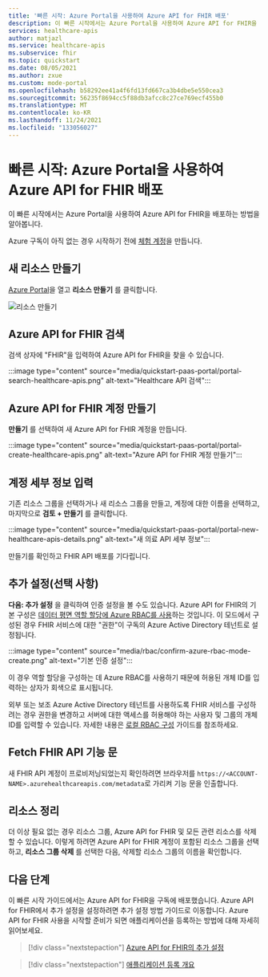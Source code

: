 ```yaml
---
title: '빠른 시작: Azure Portal을 사용하여 Azure API for FHIR 배포'
description: 이 빠른 시작에서는 Azure Portal을 사용하여 Azure API for FHIR을 배포하고 설정을 구성하는 방법을 알아봅니다.
services: healthcare-apis
author: matjazl
ms.service: healthcare-apis
ms.subservice: fhir
ms.topic: quickstart
ms.date: 08/05/2021
ms.author: zxue
ms.custom: mode-portal
ms.openlocfilehash: b58292ee41a4f6fd13fd667ca3b4dbe5e550cea3
ms.sourcegitcommit: 56235f8694cc5f88db3afcc8c27ce769ecf455b0
ms.translationtype: MT
ms.contentlocale: ko-KR
ms.lasthandoff: 11/24/2021
ms.locfileid: "133056027"
---
```

# <a name="quickstart-deploy-azure-api-for-fhir-using-azure-portal"></a>빠른 시작: Azure Portal을 사용하여 Azure API for FHIR 배포

이 빠른 시작에서는 Azure Portal을 사용하여 Azure API for FHIR을 배포하는 방법을 알아봅니다.

Azure 구독이 아직 없는 경우 시작하기 전에 [체험 계정](https://azure.microsoft.com/free/?WT.mc_id=A261C142F)을 만듭니다.

## <a name="create-new-resource"></a>새 리소스 만들기

[Azure Portal](https://portal.azure.com)을 열고 **리소스 만들기** 를 클릭합니다.

![리소스 만들기](media/quickstart-paas-portal/portal-create-resource.png)

## <a name="search-for-azure-api-for-fhir"></a>Azure API for FHIR 검색

검색 상자에 "FHIR"을 입력하여 Azure API for FHIR을 찾을 수 있습니다.

:::image type="content" source="media/quickstart-paas-portal/portal-search-healthcare-apis.png" alt-text="Healthcare API 검색":::

## <a name="create-azure-api-for-fhir-account"></a>Azure API for FHIR 계정 만들기

**만들기** 를 선택하여 새 Azure API for FHIR 계정을 만듭니다.

:::image type="content" source="media/quickstart-paas-portal/portal-create-healthcare-apis.png" alt-text="Azure API for FHIR 계정 만들기":::

## <a name="enter-account-details"></a>계정 세부 정보 입력

기존 리소스 그룹을 선택하거나 새 리소스 그룹을 만들고, 계정에 대한 이름을 선택하고, 마지막으로 **검토 + 만들기** 를 클릭합니다.

:::image type="content" source="media/quickstart-paas-portal/portal-new-healthcare-apis-details.png" alt-text="새 의료 API 세부 정보":::

만들기를 확인하고 FHIR API 배포를 기다립니다.

## <a name="additional-settings-optional"></a>추가 설정(선택 사항)

**다음: 추가 설정** 을 클릭하여 인증 설정을 볼 수도 있습니다. Azure API for FHIR의 기본 구성은 [데이터 평면 역할 할당에 Azure RBAC를 사용](configure-azure-rbac.md)하는 것입니다. 이 모드에서 구성된 경우 FHIR 서비스에 대한 "권한"이 구독의 Azure Active Directory 테넌트로 설정됩니다.

:::image type="content" source="media/rbac/confirm-azure-rbac-mode-create.png" alt-text="기본 인증 설정":::

이 경우 역할 할당을 구성하는 데 Azure RBAC를 사용하기 때문에 허용된 개체 ID를 입력하는 상자가 회색으로 표시됩니다.

외부 또는 보조 Azure Active Directory 테넌트를 사용하도록 FHIR 서비스를 구성하려는 경우 권한을 변경하고 서버에 대한 액세스를 허용해야 하는 사용자 및 그룹의 개체 ID를 입력할 수 있습니다. 자세한 내용은 [로컬 RBAC 구성](configure-local-rbac.md) 가이드를 참조하세요.

## <a name="fetch-fhir-api-capability-statement"></a>Fetch FHIR API 기능 문

새 FHIR API 계정이 프로비저닝되었는지 확인하려면 브라우저를 `https://<ACCOUNT-NAME>.azurehealthcareapis.com/metadata`로 가리켜 기능 문을 인출합니다.

## <a name="clean-up-resources"></a>리소스 정리

더 이상 필요 없는 경우 리소스 그룹, Azure API for FHIR 및 모든 관련 리소스를 삭제할 수 있습니다. 이렇게 하려면 Azure API for FHIR 계정이 포함된 리소스 그룹을 선택하고, **리소스 그룹 삭제** 를 선택한 다음, 삭제할 리소스 그룹의 이름을 확인합니다.

## <a name="next-steps"></a>다음 단계

이 빠른 시작 가이드에서는 Azure API for FHIR을 구독에 배포했습니다. Azure API for FHIR에서 추가 설정을 설정하려면 추가 설정 방법 가이드로 이동합니다. Azure API for FHIR 사용을 시작할 준비가 되면 애플리케이션을 등록하는 방법에 대해 자세히 읽어보세요.

>[!div class="nextstepaction"]
>[Azure API for FHIR의 추가 설정](azure-api-for-fhir-additional-settings.md)

>[!div class="nextstepaction"]
>[애플리케이션 등록 개요](fhir-app-registration.md)
